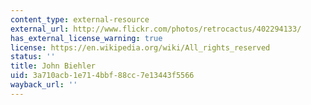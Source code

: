 ```yaml
---
content_type: external-resource
external_url: http://www.flickr.com/photos/retrocactus/402294133/
has_external_license_warning: true
license: https://en.wikipedia.org/wiki/All_rights_reserved
status: ''
title: John Biehler
uid: 3a710acb-1e71-4bbf-88cc-7e13443f5566
wayback_url: ''
---
```

